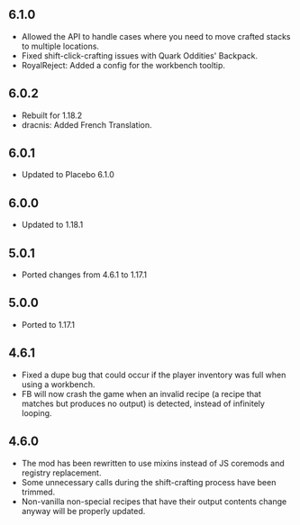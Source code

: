 ## 6.1.0
* Allowed the API to handle cases where you need to move crafted stacks to multiple locations.
* Fixed shift-click-crafting issues with Quark Oddities' Backpack.
* RoyalReject: Added a config for the workbench tooltip.

## 6.0.2
* Rebuilt for 1.18.2
* dracnis: Added French Translation.

## 6.0.1
* Updated to Placebo 6.1.0

## 6.0.0
* Updated to 1.18.1

## 5.0.1
* Ported changes from 4.6.1 to 1.17.1

## 5.0.0
* Ported to 1.17.1

## 4.6.1
* Fixed a dupe bug that could occur if the player inventory was full when using a workbench.
* FB will now crash the game when an invalid recipe (a recipe that matches but produces no output) is detected, instead of infinitely looping.

## 4.6.0
* The mod has been rewritten to use mixins instead of JS coremods and registry replacement.
* Some unnecessary calls during the shift-crafting process have been trimmed.
* Non-vanilla non-special recipes that have their output contents change anyway will be properly updated.